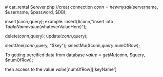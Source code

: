 
﻿# car_rental
Serever.php
//creat connection
$conn = new mysqli($servername, $username, $password, $DB);

insert($conn,$query);
example: insert($conn,"insert into $TableName value ($whateverValueHere)");

delete($conn,$query);
update($conn,$query);

slectOne($conn,$query, "$key");
selectMu($conn,$query,$numOfRow);

To getting percified data from database
$value = getMu($conn, $query, $numOfRow);

then access to the value
$value[$numOfRow]['keyName']

